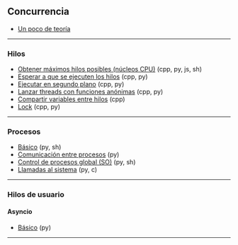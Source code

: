 ## Concurrencia
- [Un poco de teoría](https://github.com/mondeja/fullstack/tree/master/backend/src/029-concurrencia/teoria.md)

__________________________

### Hilos
- [Obtener máximos hilos posibles (núcleos CPU)](https://github.com/mondeja/fullstack/tree/master/backend/src/029-concurrencia/hilos/max_threads) (cpp, py, js, sh)
- [Esperar a que se ejecuten los hilos](https://github.com/mondeja/fullstack/tree/master/backend/src/029-concurrencia/hilos/join) (cpp, py)
- [Ejecutar en segundo plano](https://github.com/mondeja/fullstack/tree/master/backend/src/029-concurrencia/hilos/detach) (cpp, py)
- [Lanzar threads con funciones anónimas](https://github.com/mondeja/fullstack/tree/master/backend/src/029-concurrencia/hilos/lambdas) (cpp, py)
- [Compartir variables entre hilos](https://github.com/mondeja/fullstack/tree/master/backend/src/029-concurrencia/hilos/atomic) (cpp)
- [Lock](https://github.com/mondeja/fullstack/tree/master/backend/src/029-concurrencia/hilos/lock) (cpp, py)


__________________________

### Procesos
- [Básico](https://github.com/mondeja/fullstack/tree/master/backend/src/029-concurrencia/procesos/basico) (py, sh)
- [Comunicación entre procesos](https://github.com/mondeja/fullstack/tree/master/backend/src/029-concurrencia/procesos/comunicacion) (py)
- [Control de procesos global (SO)](https://github.com/mondeja/fullstack/tree/master/backend/src/029-concurrencia/procesos/os_control) (py, sh)
- [Llamadas al sistema](https://github.com/mondeja/fullstack/tree/master/backend/src/029-concurrencia/procesos/system_calls) (py, c)

__________________________

### Hilos de usuario
#### Asyncio
- [Básico](https://github.com/mondeja/fullstack/tree/master/backend/src/029-concurrencia/hilos_de_usuario/basico) (py)

__________________________

